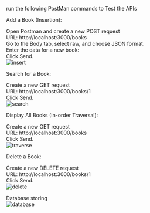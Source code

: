 run the following PostMan commands to Test the APIs

Add a Book (Insertion):

Open Postman and create a new POST request                                                                                                                          
URL: http://localhost:3000/books                                                                                                                                    
Go to the Body tab, select raw, and choose JSON format.                                                                                                             
Enter the data for a new book:                                                                                                                                                                                       
Click Send.                                                                                                                                                         
![insert](https://github.com/user-attachments/assets/bcbc6862-c8d9-4139-9e84-906384940902)

Search for a Book:                                                                                                                                                  

Create a new GET request                                                                                                                                            
URL: http://localhost:3000/books/1                                                                                                                                  
Click Send.                                                                                                                                                         
![search](https://github.com/user-attachments/assets/ae4f01cb-60bf-4cd2-83e8-57f2153c9acb)

Display All Books (In-order Traversal):                                                

Create a new GET request                                                                                                                                            
URL: http://localhost:3000/books                                                                                                                                    
Click Send.                                                                                                                                                         
![traverse](https://github.com/user-attachments/assets/e5a15bc8-36b5-43d5-bb0a-38f4ae58f03d)

Delete a Book:                                                                                                                                                      

Create a new DELETE request                                                                                                                                         
URL: http://localhost:3000/books/1                                                                                                                                  
Click Send.                                                                                                                                                         
![delete](https://github.com/user-attachments/assets/bb6d58cb-e809-4345-8937-7671aab872b3)

Database storing                                                                                                                                                    
![database](https://github.com/user-attachments/assets/5f3b34a6-2324-4994-bb31-bf03fd78f1fe)

